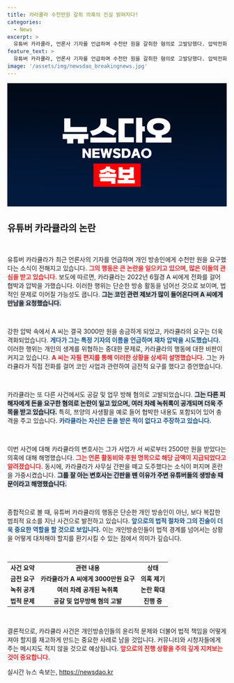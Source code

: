 ```yaml
---
title: 카라큘라 수천만원 갈취 의혹의 진실 밝혀지다!
categories:
  - News
excerpt: >
  유튜버 카라큘라, 언론사 기자를 언급하며 수천만 원을 갈취한 혐의로 고발당했다. 압박전화와 녹취록 공개로 논란이 일고 있으며, 야반도주 의혹까지 제기됐다. 사건의 진실은 무엇일까? 클릭해서 확인하세요!
feature_text: >
  유튜버 카라큘라, 언론사 기자를 언급하며 수천만 원을 갈취한 혐의로 고발당했다. 압박전화와 녹취록 공개로 논란이 일고 있으며, 야반도주 의혹까지 제기됐다. 사건의 진실은 무엇일까? 클릭해서 확인하세요!
image: '/assets/img/newsdao_breakingnews.jpg'
---
```


<p><img src="/assets/img/newsdao_breakingnews.jpg" alt="pcversion 속보" /></p>

<h2 data-ke-size="size26">유튜버 카라큘라의 논란</h2>

<p data-ke-size="size16">&nbsp;</p> 

<p>유튜버 카라큘라가 최근 언론사의 기자를 언급하며 개인 방송인에게 수천만 원을 요구했다는 소식이 전해지고 있습니다. <b><span style="color: #ee2323;">그의 행동은 큰 논란을 일으키고 있으며, 많은 이들의 관심을 받고 있습니다.</span></b> 보도에 따르면, 카라큘라는 2022년 6월경 A 씨에게 전화를 걸어 협박과 압박을 가했습니다. 이러한 행위는 단순한 방송 활동을 넘어선 것으로 보이며, 법적인 문제로 이어질 가능성도 큽니다. <b><span style="background-color: #21538527;">그는 코인 관련 제보가 많이 들어온다며 A 씨에게 만남을 요청했습니다.</span></b> </p>

<p data-ke-size="size16">&nbsp;</p> 

<p>강한 압박 속에서 A 씨는 결국 3000만 원을 송금하게 되었고, 카라큘라의 요구는 더욱 격화되었습니다. <b><span style="color: #1a5490;">게다가 그는 특정 기자의 이름을 언급하며 재차 압박을 시도했습니다.</span></b> 이러한 행위는 개인의 생계를 위협하는 중대한 문제로, 카라큘라의 행동에 대한 비판이 커지고 있습니다. <b><span style="color: #ee2323;">A 씨는 자필 편지를 통해 이러한 상황을 상세히 설명했습니다.</span></b> 그는 카라큘라가 직접 전화를 걸어 코인 사업과 관련하여 금전적 요구를 했다고 증언했습니다.</p>

<p data-ke-size="size16">&nbsp;</p> 

<p>카라큘라는 또 다른 사건에서도 공갈 및 업무 방해 혐의로 고발되었습니다. <b><span style="background-color: #21538527;">그는 다른 피해자에게 돈을 요구한 혐의로 논란이 일고 있으며, 여러 차례 녹취록이 공개되며 더욱 주목을 받고 있습니다.</span></b> 특히, 쯔양의 사생활을 예로 들어 협박한 내용도 포함되어 있어 충격을 주고 있습니다. <b><span style="color: #1a5490;">카라큘라는 자신은 돈을 받은 적이 없다고 주장하고 있습니다.</span></b> </p>

<p data-ke-size="size16">&nbsp;</p> 

<p>이번 사건에 대해 카라큘라의 변호사는 그가 사업가 서 씨로부터 2500만 원을 받았다는 의혹에 대해 해명했습니다. <b><span style="color: #ee2323;">그는 언론 활동비와 후원 명목으로 해당 금액이 지급되었다고 알려졌습니다.</span></b> 동시에, 카라큘라가 사무실 간판을 떼고 도주했다는 소식이 퍼지며 혼란을 가중시켰습니다. <b><span style="background-color: #21538527;">그를 잘 아는 변호사는 간판을 뗀 이유가 주변 유튜버들의 생방송 때문이라고 해명했습니다.</span></b> </p>

<p data-ke-size="size16">&nbsp;</p> 

<p>종합적으로 볼 때, 유튜버 카라큘라의 행동은 단순한 개인 방송인이 아닌, 보다 복잡한 범죄적 요소를 지닌 사건으로 발전하고 있습니다. <b><span style="color: #1a5490;">앞으로의 법적 절차와 그의 진술이 더욱 중요한 역할을 할 것으로 보입니다.</span></b> 이는 개인방송인들이 법적 경계를 넘어서는 상황을 어떻게 대처해야 할지를 환기시킬 수 있는 점에서 의미가 깊습니다. </p>

<p data-ke-size="size16">&nbsp;</p>

<table style="width: 100%;">
    <tr>
        <td style="text-align: center; height: 17px;"><b>사건 요약</b></td>
        <td style="text-align: center; height: 17px;"><b>관련 내용</b></td>
        <td style="text-align: center; height: 17px;"><b>상태</b></td>
    </tr>
    <tr>
        <td style="text-align: center; height: 17px;"><b>금전 요구</b></td>
        <td style="text-align: center; height: 17px;"><b>카라큘라가 A 씨에게 3000만원 요구</b></td>
        <td style="text-align: center; height: 17px;"><b>의혹 제기</b></td>
    </tr>
    <tr>
        <td style="text-align: center; height: 17px;"><b>녹취 공개</b></td>
        <td style="text-align: center; height: 17px;"><b>여러 차례 공개된 녹취록</b></td>
        <td style="text-align: center; height: 17px;"><b>논란 확대</b></td>
    </tr>
    <tr>
        <td style="text-align: center; height: 17px;"><b>법적 문제</b></td>
        <td style="text-align: center; height: 17px;"><b>공갈 및 업무방해 혐의 고발</b></td>
        <td style="text-align: center; height: 17px;"><b>진행 중</b></td>
    </tr>
</table>

<p data-ke-size="size16">&nbsp;</p> 

<p>결론적으로, 카라큘라 사건은 개인방송인들의 윤리적 문제와 더불어 법적 책임을 어떻게 져야 할지를 재고하게 만드는 중요한 사례로 남을 것입니다. 커뮤니티와 시청자들에게 주는 메시지도 적지 않을 것으로 예상됩니다. <b><span style="color: #ee2323;">앞으로의 진행 상황을 주의 깊게 지켜보는 것이 중요합니다.</span></b></p>
실시간 뉴스 속보는, <a href="https://newsdao.kr" rel="dofollow">https://newsdao.kr</a>


